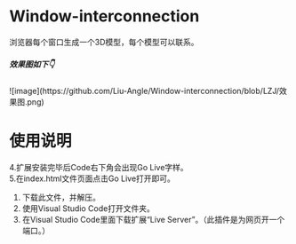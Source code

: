 # Window-interconnection
<p>浏览器每个窗口生成一个3D模型，每个模型可以联系。</p>
<h5>效果图如下👇</h5>
![image](https://github.com/Liu-Angle/Window-interconnection/blob/LZJ/效果图.png)
<h1>使用说明</h1>
4.扩展安装完毕后Code右下角会出现Go Live字样。<br>
5.在index.html文件页面点击Go Live打开即可。<br>
<ol type="1">
<li>下载此文件，并解压。</li>
  <li>使用Visual Studio Code打开文件夹。</li>
  <li>在Visual Studio Code里面下载扩展“Live Server”。（此插件是为网页开一个端口。）</li>
</ol>
